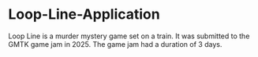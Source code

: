 # Loop-Line-Application
Loop Line is a murder mystery game set on a train. It was submitted to the GMTK game jam in 2025. The game jam had a duration of 3 days.
